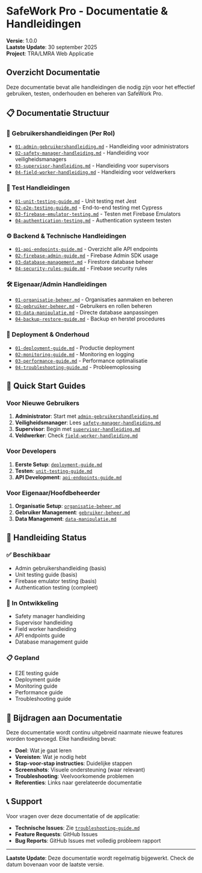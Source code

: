 # SafeWork Pro - Documentatie & Handleidingen

**Versie**: 1.0.0  
**Laatste Update**: 30 september 2025  
**Project**: TRA/LMRA Web Applicatie

## Overzicht Documentatie

Deze documentatie bevat alle handleidingen die nodig zijn voor het effectief gebruiken, testen, onderhouden en beheren van SafeWork Pro.

## 📋 Documentatie Structuur

### 👤 Gebruikershandleidingen (Per Rol)
- [`01-admin-gebruikershandleiding.md`](gebruikers/01-admin-gebruikershandleiding.md) - Handleiding voor administrators
- [`02-safety-manager-handleiding.md`](gebruikers/02-safety-manager-handleiding.md) - Handleiding voor veiligheidsmanagers  
- [`03-supervisor-handleiding.md`](gebruikers/03-supervisor-handleiding.md) - Handleiding voor supervisors
- [`04-field-worker-handleiding.md`](gebruikers/04-field-worker-handleiding.md) - Handleiding voor veldwerkers

### 🧪 Test Handleidingen
- [`01-unit-testing-guide.md`](testing/01-unit-testing-guide.md) - Unit testing met Jest
- [`02-e2e-testing-guide.md`](testing/02-e2e-testing-guide.md) - End-to-end testing met Cypress
- [`03-firebase-emulator-testing.md`](testing/03-firebase-emulator-testing.md) - Testen met Firebase Emulators
- [`04-authentication-testing.md`](testing/04-authentication-testing.md) - Authentication systeem testen

### ⚙️ Backend & Technische Handleidingen
- [`01-api-endpoints-guide.md`](backend/01-api-endpoints-guide.md) - Overzicht alle API endpoints
- [`02-firebase-admin-guide.md`](backend/02-firebase-admin-guide.md) - Firebase Admin SDK usage
- [`03-database-management.md`](backend/03-database-management.md) - Firestore database beheer
- [`04-security-rules-guide.md`](backend/04-security-rules-guide.md) - Firebase security rules

### 🛠️ Eigenaar/Admin Handleidingen
- [`01-organisatie-beheer.md`](admin/01-organisatie-beheer.md) - Organisaties aanmaken en beheren
- [`02-gebruiker-beheer.md`](admin/02-gebruiker-beheer.md) - Gebruikers en rollen beheren
- [`03-data-manipulatie.md`](admin/03-data-manipulatie.md) - Directe database aanpassingen
- [`04-backup-restore-guide.md`](admin/04-backup-restore-guide.md) - Backup en herstel procedures

### 🚀 Deployment & Onderhoud
- [`01-deployment-guide.md`](deployment/01-deployment-guide.md) - Productie deployment
- [`02-monitoring-guide.md`](deployment/02-monitoring-guide.md) - Monitoring en logging
- [`03-performance-guide.md`](deployment/03-performance-guide.md) - Performance optimalisatie
- [`04-troubleshooting-guide.md`](deployment/04-troubleshooting-guide.md) - Probleemoplossing

## 🎯 Quick Start Guides

### Voor Nieuwe Gebruikers
1. **Administrator**: Start met [`admin-gebruikershandleiding.md`](gebruikers/01-admin-gebruikershandleiding.md)
2. **Veiligheidsmanager**: Lees [`safety-manager-handleiding.md`](gebruikers/02-safety-manager-handleiding.md)
3. **Supervisor**: Begin met [`supervisor-handleiding.md`](gebruikers/03-supervisor-handleiding.md)
4. **Veldwerker**: Check [`field-worker-handleiding.md`](gebruikers/04-field-worker-handleiding.md)

### Voor Developers
1. **Eerste Setup**: [`deployment-guide.md`](deployment/01-deployment-guide.md)
2. **Testen**: [`unit-testing-guide.md`](testing/01-unit-testing-guide.md)
3. **API Development**: [`api-endpoints-guide.md`](backend/01-api-endpoints-guide.md)

### Voor Eigenaar/Hoofdbeheerder
1. **Organisatie Setup**: [`organisatie-beheer.md`](admin/01-organisatie-beheer.md)
2. **Gebruiker Management**: [`gebruiker-beheer.md`](admin/02-gebruiker-beheer.md)
3. **Data Management**: [`data-manipulatie.md`](admin/03-data-manipulatie.md)

## 📝 Handleiding Status

### ✅ Beschikbaar
- Admin gebruikershandleiding (basis)
- Unit testing guide (basis)
- Firebase emulator testing (basis)
- Authentication testing (compleet)

### 🚧 In Ontwikkeling
- Safety manager handleiding
- Supervisor handleiding
- Field worker handleiding
- API endpoints guide
- Database management guide

### 📋 Gepland
- E2E testing guide
- Deployment guide
- Monitoring guide
- Performance guide
- Troubleshooting guide

## 🔄 Bijdragen aan Documentatie

Deze documentatie wordt continu uitgebreid naarmate nieuwe features worden toegevoegd. Elke handleiding bevat:

- **Doel**: Wat je gaat leren
- **Vereisten**: Wat je nodig hebt
- **Stap-voor-stap instructies**: Duidelijke stappen
- **Screenshots**: Visuele ondersteuning (waar relevant)
- **Troubleshooting**: Veelvoorkomende problemen
- **Referenties**: Links naar gerelateerde documentatie

## 📞 Support

Voor vragen over deze documentatie of de applicatie:
- **Technische Issues**: Zie [`troubleshooting-guide.md`](deployment/04-troubleshooting-guide.md)
- **Feature Requests**: GitHub Issues
- **Bug Reports**: GitHub Issues met volledig probleem rapport

---

**Laatste Update**: Deze documentatie wordt regelmatig bijgewerkt. Check de datum bovenaan voor de laatste versie.